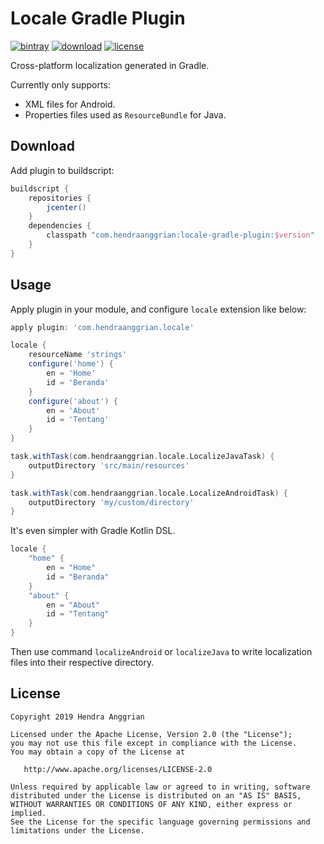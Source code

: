 Locale Gradle Plugin
====================
[![bintray](https://img.shields.io/badge/bintray-maven-brightgreen.svg)](https://bintray.com/hendraanggrian/maven)
[![download](https://api.bintray.com/packages/hendraanggrian/maven/locale-gradle-plugin/images/download.svg)](https://bintray.com/hendraanggrian/maven/locale-gradle-plugin/_latestVersion)
[![license](https://img.shields.io/badge/license-Apache--2.0-blue.svg)](http://www.apache.org/licenses/LICENSE-2.0)

Cross-platform localization generated in Gradle.

Currently only supports:
 * XML files for Android.
 * Properties files used as `ResourceBundle` for Java.

Download
--------
Add plugin to buildscript:

```gradle
buildscript {
    repositories {
        jcenter()
    }
    dependencies {
        classpath "com.hendraanggrian:locale-gradle-plugin:$version"
    }
}
```

Usage
-----
Apply plugin in your module, and configure `locale` extension like below:

```gradle
apply plugin: 'com.hendraanggrian.locale'

locale {
    resourceName 'strings'
    configure('home') {
        en = 'Home'
        id = 'Beranda'
    }
    configure('about') {
        en = 'About'
        id = 'Tentang'
    }
}

task.withTask(com.hendraanggrian.locale.LocalizeJavaTask) {
    outputDirectory 'src/main/resources'
}

task.withTask(com.hendraanggrian.locale.LocalizeAndroidTask) {
    outputDirectory 'my/custom/directory'
}
```

It's even simpler with Gradle Kotlin DSL.

```gradle
locale {
    "home" {
        en = "Home"
        id = "Beranda"
    }
    "about" {
        en = "About"
        id = "Tentang"
    }
}
```

Then use command `localizeAndroid` or `localizeJava` to write localization files into their respective directory.

License
-------
    Copyright 2019 Hendra Anggrian

    Licensed under the Apache License, Version 2.0 (the "License");
    you may not use this file except in compliance with the License.
    You may obtain a copy of the License at

       http://www.apache.org/licenses/LICENSE-2.0

    Unless required by applicable law or agreed to in writing, software
    distributed under the License is distributed on an "AS IS" BASIS,
    WITHOUT WARRANTIES OR CONDITIONS OF ANY KIND, either express or implied.
    See the License for the specific language governing permissions and
    limitations under the License.

